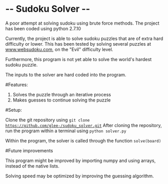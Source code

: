 # -- Sudoku Solver --
A poor attempt at solving sudoku using brute force methods.
The project has been coded using python 2.7.10

Currently, the project is able to solve sudoku puzzles that are of extra hard difficulty or lower. This has been tested by solving several puzzles at www.websudoku.com, on the "Evil" difficulty level.

Furthermore, this program is not yet able to solve the world's hardest sudoku puzzle.

The inputs to the solver are hard coded into the program.

#Features:
1. Solves the puzzle through an iterative process
2. Makes guesses to continue solving the puzzle

#Setup:

Clone the git repository using <code>git clone https://github.com/glee-/sudoku_solver.git</code>
After cloning the repository, run the program within a terminal using <code>python solver.py</code>

Within the program, the solver is called through the function <code>solve(board)</code>

#Future improvements

This program might be improved by importing numpy and using arrays, instead of the native lists.

Solving speed may be optimized by improving the guessing algorithm.
